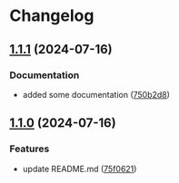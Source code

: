 # Changelog

## [1.1.1](https://github.com/runenielsen/release-please-test/compare/rune-service-3-v1.1.0...rune-service-3-v1.1.1) (2024-07-16)


### Documentation

* added some documentation ([750b2d8](https://github.com/runenielsen/release-please-test/commit/750b2d8b40d5995ab83dd0ccd05ee669920fcae1))

## [1.1.0](https://github.com/runenielsen/release-please-test/compare/rune-service-3-v1.0.0...rune-service-3-v1.1.0) (2024-07-16)


### Features

* update README.md ([75f0621](https://github.com/runenielsen/release-please-test/commit/75f0621715a1975e8ff96a5e759065db072a7885))
